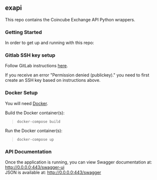 <h2>exapi</h2>
This repo contains the Coincube Exchange API Python wrappers.

<h3>Getting Started</h3>
In order to get up and running with this repo:

<h3>Gitlab SSH key setup</h3>

Follow GitLab instructions <a href="https://docs.gitlab.com/ee/gitlab-basics/create-your-ssh-keys.html" target="_blank">here</a>.

If you receive an error "Permission denied (publickey)." you need to first create an SSH key based on instructions above.

<h3>Docker Setup</h3>
You will need <a href="https://docker.com" target="_blank">Docker</a>.

Build the Docker container(s):
> `docker-compose build`

Run the Docker container(s):
> `docker-compose up`

<h3>API Documentation</h3>
Once the application is running, you can view Swagger documentation at:
<a href="http://0.0.0.0:9000/swagger-ui">http://0.0.0.0:443/swagger-ui</a><br>
JSON is available at: <a href="http://0.0.0.0:9000/swagger">http://0.0.0.0:443/swagger</a>
